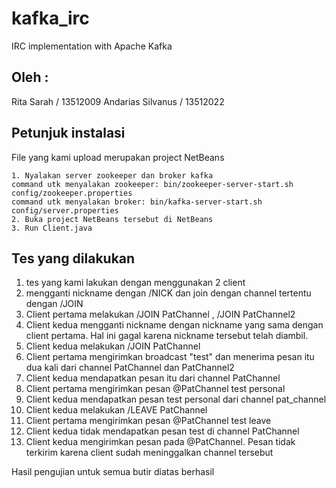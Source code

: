 # kafka_irc
IRC implementation with Apache Kafka

## Oleh : 
Rita Sarah / 13512009 
Andarias Silvanus / 13512022

## Petunjuk instalasi
File yang kami upload merupakan project NetBeans

    1. Nyalakan server zookeeper dan broker kafka
	command utk menyalakan zookeeper: bin/zookeeper-server-start.sh config/zookeeper.properties
	command utk menyalakan broker: bin/kafka-server-start.sh config/server.properties
    2. Buka project NetBeans tersebut di NetBeans
    3. Run Client.java

## Tes yang dilakukan 
1. tes yang kami lakukan dengan menggunakan 2 client 
2. mengganti nickname dengan /NICK dan join dengan channel tertentu dengan /JOIN 
3. Client pertama melakukan /JOIN PatChannel , /JOIN PatChannel2 
4. Client kedua mengganti nickname dengan nickname yang sama dengan client pertama. Hal ini gagal karena nickname tersebut telah diambil.
5. Client kedua melakukan /JOIN PatChannel
6. Client pertama mengirimkan broadcast "test" dan menerima pesan itu dua kali dari channel PatChannel dan PatChannel2 
7. Client kedua mendapatkan pesan itu dari channel PatChannel
8. Client pertama mengirimkan pesan @PatChannel test personal 
9. Client kedua mendapatkan pesan test personal dari channel pat_channel 
10. Client kedua melakukan /LEAVE PatChannel
11. Client pertama mengirimkan pesan @PatChannel test leave 
12. Client kedua tidak mendapatkan pesan test di channel PatChannel
13. Client kedua mengirimkan pesan pada @PatChannel. Pesan tidak terkirim karena client sudah meninggalkan channel tersebut

Hasil pengujian untuk semua butir diatas berhasil

